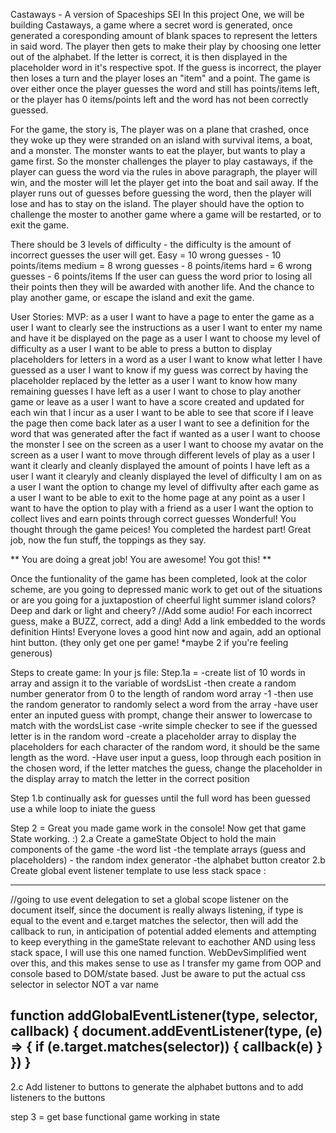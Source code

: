 Castaways - A version of Spaceships SEI
In this project One, we will be building Castaways, a game where a secret word is generated, once generated a coresponding amount of blank spaces to represent the letters in said word. The player then gets to make their play by choosing one letter out of the alphabet. If the letter is correct, it is then displayed in the placeholder word in it's respective spot. If the guess is incorrect, the player then loses a turn and the player loses an "item" and a point. The game is over either once the player guesses the word and still has points/items left, or the player has 0 items/points left and the word has not been correctly guessed. 

For the game, the story is, The player was on a plane that crashed, once they woke up they were stranded on an island with survival items, a boat, and a monster. The monster wants to eat the player, but wants to play a game first. So the monster challenges the player to play castaways, if the player can guess the word via the rules in above paragraph, the player will win, and the moster will let the player get into the boat and sail away. If the player runs out of guesses before guessing the word, then the player will lose and has to stay on the island. The player should have the option to challenge the moster to another game where a game will be restarted, or to exit the game. 

There should be 3 levels of difficulty - the difficulty is the amount of incorrect guesses the user will get. Easy = 10 wrong guesses - 10 points/items
medium = 8 wrong guesses - 8 points/items
hard = 6 wrong guesses - 6 points/items
If the user can guess the word prior to losing all their points then they will be awarded with another life. And the chance to play another game, or escape the island and exit the game.


User Stories:
MVP:
as a user I want to have a page to enter the game
as a user I want to clearly see the instructions
as a user I want to enter my name and have it be displayed on the page
as a user I want to choose my level of difficulty
as a user I want to be able to press a button to display placeholders for letters in a word
as a user I want to know what letter I have guessed 
as a user I want to know if my guess was correct by having the placeholder replaced by the letter
as a user I want to know how many remaining guesses I have left
as a user I want to chose to play another game or leave 
as a user I want to have a score created and updated for each win that I incur
as a user I want to be able to see that score if I leave the page then come back later
as a user I want to see a definition for the word that was generated after the fact if wanted
as a user I want to choose the monster I see on the screen 
as a user I want to choose my avatar on the screen
as a user I want to move through different levels of play 
as a user I want it clearly and cleanly displayed the amount of points I have left
as a user I want it clearyly and cleanly displayed the level of difficulty I am on
as a user I want the option to change my level of diffivulty after each game
as a user I want to be able to exit to the home page at any point
as a user I want to have the option to play with a friend 
as a user I want the option to collect lives and earn points through correct guesses
Wonderful! You thought through the game peices! 
You completed the hardest part! Great job, now the fun stuff, the toppings as they say. 

 ** You are doing a great job! You are awesome! You got this! ** 

Once the funtionality of the game has been completed, look at the color scheme, are you going to depressed manic work to get out of the situations or are you going for a juxtapostion of cheerful light summer island colors? Deep and dark or light and cheery?
//Add some audio! For each incorrect guess, make a BUZZ, correct, add a ding!
Add a link embedded to the words definition
Hints! Everyone loves a good hint now and again, add an optional hint button. (they only get one per game! *maybe 2 if you're feeling generous)

Steps to create game: 
In your js file:
Step.1a =
-create list of 10 words in array and assign it to the variable of wordsList
-then create a random number generator from 0 to the length of random word array -1
-then use the random generator to randomly select a word from the array
-have user enter an inputed guess with prompt, change their answer to lowercase to match with the wordsList case
-write simple checker to see if the guessed letter is in the random word
-create a placeholder array to display the placeholders for each character of the random word, it should be the same length as the word.
-Have user input a guess, loop through each position in the chosen word, if the letter matches the guess, change the placeholder in the display array to match the letter in the correct position 

Step 1.b
continually ask for guesses until the full word has been guessed
use a while loop to iniate the guess

Step 2 = Great you made game work in the console! Now get that game State working. :)
2.a Create a gameState Object to hold the main components of the game
    -the word list
    -the template arrays (guess and placeholders)
    - the random index generator
    -the alphabet button creator 
2.b Create global event listener template to use less stack space :

--------------------------------------------------------------
//going to use event delegation to set a global scope listener on the document itself, since the document is really always listening, if type is equal to the event and e.target matches the selector, then will add the callback to run, in anticipation of potential added elements and attempting to keep everything in the gameState relevant to eachother AND using less stack space, I will use this one named function. WebDevSimplified went over this, and this makes sense to use as I transfer my game from OOP and console based to DOM/state based. Just be aware to put the actual css selector in selector NOT a var name

function addGlobalEventListener(type, selector, callback) {
    document.addEventListener(type, (e) => {
        if (e.target.matches(selector)) {
            callback(e)
        }
    })
}
 --------------------------------------------------------------- 

2.c Add listener to buttons to generate the alphabet buttons and to add listeners to the buttons

step 3 = get base functional game working in state
